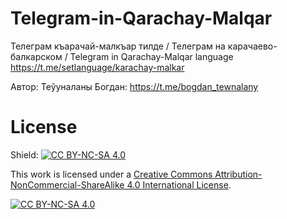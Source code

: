 # Telegram-in-Qarachay-Malqar

Телеграм къарачай-малкъар тилде / Телеграм на карачаево-балкарском / Telegram in Qarachay-Malqar language https://t.me/setlanguage/karachay-malkar

Автор: Теўуналаны Богдан: https://t.me/bogdan_tewnalany

# License
Shield: [![CC BY-NC-SA 4.0][cc-by-nc-sa-shield]][cc-by-nc-sa]

This work is licensed under a
[Creative Commons Attribution-NonCommercial-ShareAlike 4.0 International License][cc-by-nc-sa].

[![CC BY-NC-SA 4.0][cc-by-nc-sa-image]][cc-by-nc-sa]

[cc-by-nc-sa]: http://creativecommons.org/licenses/by-nc-sa/4.0/
[cc-by-nc-sa-image]: https://licensebuttons.net/l/by-nc-sa/4.0/88x31.png
[cc-by-nc-sa-shield]: https://img.shields.io/badge/License-CC%20BY--NC--SA%204.0-lightgrey.svg
